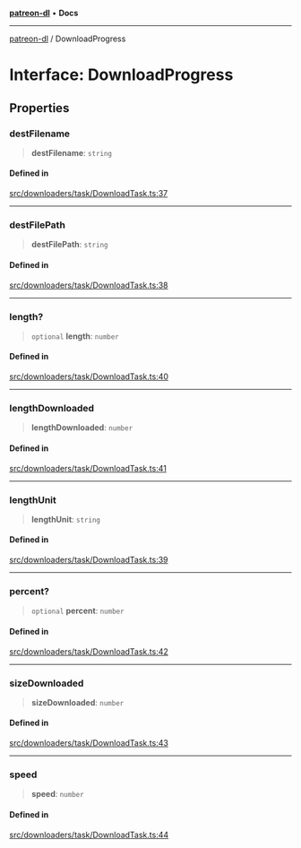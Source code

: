 [**patreon-dl**](../README.md) • **Docs**

***

[patreon-dl](../README.md) / DownloadProgress

# Interface: DownloadProgress

## Properties

### destFilename

> **destFilename**: `string`

#### Defined in

[src/downloaders/task/DownloadTask.ts:37](https://github.com/patrickkfkan/patreon-dl/blob/29c94231b23a7a4c79dabb0a793bbd02deb02932/src/downloaders/task/DownloadTask.ts#L37)

***

### destFilePath

> **destFilePath**: `string`

#### Defined in

[src/downloaders/task/DownloadTask.ts:38](https://github.com/patrickkfkan/patreon-dl/blob/29c94231b23a7a4c79dabb0a793bbd02deb02932/src/downloaders/task/DownloadTask.ts#L38)

***

### length?

> `optional` **length**: `number`

#### Defined in

[src/downloaders/task/DownloadTask.ts:40](https://github.com/patrickkfkan/patreon-dl/blob/29c94231b23a7a4c79dabb0a793bbd02deb02932/src/downloaders/task/DownloadTask.ts#L40)

***

### lengthDownloaded

> **lengthDownloaded**: `number`

#### Defined in

[src/downloaders/task/DownloadTask.ts:41](https://github.com/patrickkfkan/patreon-dl/blob/29c94231b23a7a4c79dabb0a793bbd02deb02932/src/downloaders/task/DownloadTask.ts#L41)

***

### lengthUnit

> **lengthUnit**: `string`

#### Defined in

[src/downloaders/task/DownloadTask.ts:39](https://github.com/patrickkfkan/patreon-dl/blob/29c94231b23a7a4c79dabb0a793bbd02deb02932/src/downloaders/task/DownloadTask.ts#L39)

***

### percent?

> `optional` **percent**: `number`

#### Defined in

[src/downloaders/task/DownloadTask.ts:42](https://github.com/patrickkfkan/patreon-dl/blob/29c94231b23a7a4c79dabb0a793bbd02deb02932/src/downloaders/task/DownloadTask.ts#L42)

***

### sizeDownloaded

> **sizeDownloaded**: `number`

#### Defined in

[src/downloaders/task/DownloadTask.ts:43](https://github.com/patrickkfkan/patreon-dl/blob/29c94231b23a7a4c79dabb0a793bbd02deb02932/src/downloaders/task/DownloadTask.ts#L43)

***

### speed

> **speed**: `number`

#### Defined in

[src/downloaders/task/DownloadTask.ts:44](https://github.com/patrickkfkan/patreon-dl/blob/29c94231b23a7a4c79dabb0a793bbd02deb02932/src/downloaders/task/DownloadTask.ts#L44)
